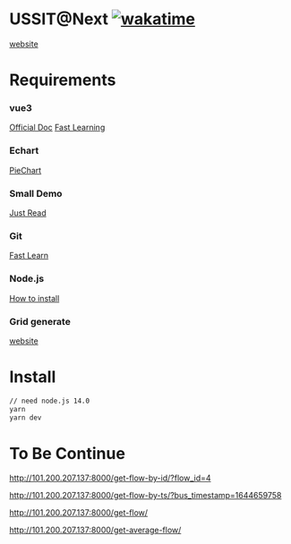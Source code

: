 # USSIT@Next [![wakatime](https://wakatime.com/badge/user/b538f533-3e8c-4b7b-ab49-7aab7771d31c/project/2e051db0-f624-482d-aeec-c263ca04421b.svg)](https://wakatime.com/badge/user/b538f533-3e8c-4b7b-ab49-7aab7771d31c/project/2e051db0-f624-482d-aeec-c263ca04421b)
[website](http://ussit.lawted.tech/)
# Requirements

### vue3
[Official Doc](https://v3.cn.vuejs.org)
[Fast Learning](https://blog.csdn.net/qq_53324833/article/details/120679234)

### Echart
[PieChart](https://echarts.apache.org/examples/zh/editor.html?c=pie-borderRadius)

### Small Demo
[Just Read](https://github.com/biubiubiu01/vue3-bigData/blob/master/src/views/more/components/hotMap.vue)

### Git
[Fast Learn](https://www.q18idc.com/2020/07/14/git/git.html)

### Node.js
[How to install](https://www.runoob.com/nodejs/nodejs-install-setup.html)

### Grid generate
[website](https://grid.layoutit.com/)
# Install
``` sh
// need node.js 14.0
yarn
yarn dev
```

  # To Be Continue
http://101.200.207.137:8000/get-flow-by-id/?flow_id=4

http://101.200.207.137:8000/get-flow-by-ts/?bus_timestamp=1644659758

http://101.200.207.137:8000/get-flow/

http://101.200.207.137:8000/get-average-flow/